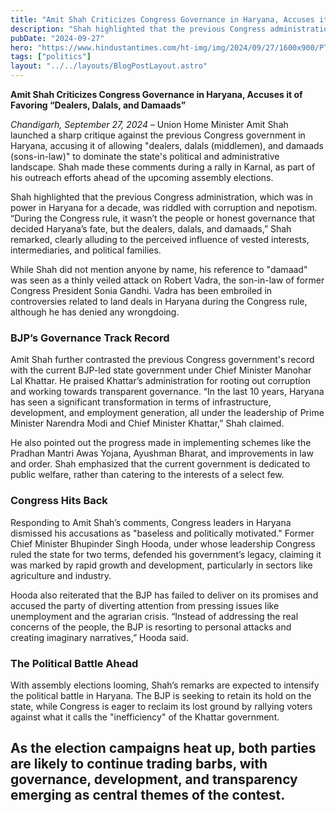 ```yaml
---
title: "Amit Shah Criticizes Congress Governance in Haryana, Accuses it of Favoring 'Dealers, Dalals, and Damaads'"
description: "Shah highlighted that the previous Congress administration, which was in power in Haryana for a decade, was riddled with corruption and nepotism."
pubDate: "2024-09-27"
hero: "https://www.hindustantimes.com/ht-img/img/2024/09/27/1600x900/PTI09-27-2024-000113B-0_1727431907393_1727431931230.jpg"
tags: ["politics"]
layout: "../../layouts/BlogPostLayout.astro"
---
```

**Amit Shah Criticizes Congress Governance in Haryana, Accuses it of Favoring “Dealers, Dalals, and Damaads”**

*Chandigarh, September 27, 2024* – Union Home Minister Amit Shah launched a sharp critique against the previous Congress government in Haryana, accusing it of allowing "dealers, dalals (middlemen), and damaads (sons-in-law)" to dominate the state's political and administrative landscape. Shah made these comments during a rally in Karnal, as part of his outreach efforts ahead of the upcoming assembly elections.

Shah highlighted that the previous Congress administration, which was in power in Haryana for a decade, was riddled with corruption and nepotism. “During the Congress rule, it wasn’t the people or honest governance that decided Haryana’s fate, but the dealers, dalals, and damaads,” Shah remarked, clearly alluding to the perceived influence of vested interests, intermediaries, and political families.

While Shah did not mention anyone by name, his reference to "damaad" was seen as a thinly veiled attack on Robert Vadra, the son-in-law of former Congress President Sonia Gandhi. Vadra has been embroiled in controversies related to land deals in Haryana during the Congress rule, although he has denied any wrongdoing.

### BJP’s Governance Track Record

Amit Shah further contrasted the previous Congress government's record with the current BJP-led state government under Chief Minister Manohar Lal Khattar. He praised Khattar’s administration for rooting out corruption and working towards transparent governance. “In the last 10 years, Haryana has seen a significant transformation in terms of infrastructure, development, and employment generation, all under the leadership of Prime Minister Narendra Modi and Chief Minister Khattar,” Shah claimed.

He also pointed out the progress made in implementing schemes like the Pradhan Mantri Awas Yojana, Ayushman Bharat, and improvements in law and order. Shah emphasized that the current government is dedicated to public welfare, rather than catering to the interests of a select few.

### Congress Hits Back

Responding to Amit Shah’s comments, Congress leaders in Haryana dismissed his accusations as "baseless and politically motivated." Former Chief Minister Bhupinder Singh Hooda, under whose leadership Congress ruled the state for two terms, defended his government’s legacy, claiming it was marked by rapid growth and development, particularly in sectors like agriculture and industry.

Hooda also reiterated that the BJP has failed to deliver on its promises and accused the party of diverting attention from pressing issues like unemployment and the agrarian crisis. “Instead of addressing the real concerns of the people, the BJP is resorting to personal attacks and creating imaginary narratives,” Hooda said.

### The Political Battle Ahead

With assembly elections looming, Shah’s remarks are expected to intensify the political battle in Haryana. The BJP is seeking to retain its hold on the state, while Congress is eager to reclaim its lost ground by rallying voters against what it calls the "inefficiency" of the Khattar government.

As the election campaigns heat up, both parties are likely to continue trading barbs, with governance, development, and transparency emerging as central themes of the contest.
---